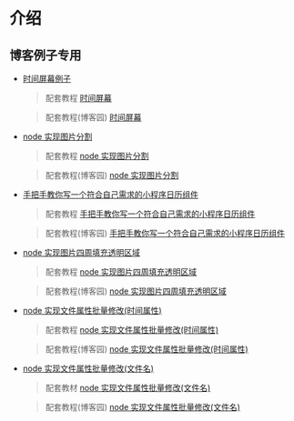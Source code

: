 # 介绍

## 博客例子专用

- [时间屏幕例子](https://gating.gitee.io/demo/vue-time/)

  > 配套教程 [时间屏幕](https://gatings.cn/2020-03-14/%E7%94%A8vue%E5%AE%9E%E7%8E%B0%E4%B8%80%E4%B8%AA%E7%AE%80%E5%8D%95%E7%9A%84%E6%97%B6%E9%97%B4%E5%B1%8F%E5%B9%95/)

  > 配套教程(博客园) [时间屏幕](https://www.cnblogs.com/gating/p/12495000.html)

- [node 实现图片分割](https://gatings.cn)

  > 配套教程 [node 实现图片分割](https://gatings.cn/2020-03-11/node%E5%AE%9E%E7%8E%B0%E5%9B%BE%E7%89%87%E5%88%86%E5%89%B2/)

  > 配套教程(博客园) [node 实现图片分割](https://www.cnblogs.com/gating/p/12488443.html)

- [手把手教你写一个符合自己需求的小程序日历组件](https://gatings.cn)

  > 配套教程 [手把手教你写一个符合自己需求的小程序日历组件](https://gatings.cn/2020-06-08/%E6%89%8B%E6%8A%8A%E6%89%8B%E6%95%99%E4%BD%A0%E5%86%99%E4%B8%80%E4%B8%AA%E7%AC%A6%E5%90%88%E8%87%AA%E5%B7%B1%E9%9C%80%E6%B1%82%E7%9A%84%E5%B0%8F%E7%A8%8B%E5%BA%8F%E6%97%A5%E5%8E%86%E7%BB%84%E4%BB%B6/)

  > 配套教程(博客园) [手把手教你写一个符合自己需求的小程序日历组件](https://www.cnblogs.com/gating/p/13072823.html)

* [node 实现图片四周填充透明区域](https://gatings.cn)

  > 配套教程 [node 实现图片四周填充透明区域](https://gatings.cn/2020-06-10/node%E5%9B%BE%E7%89%87%E5%9B%9B%E5%91%A8%E5%A1%AB%E5%85%85%E9%80%8F%E6%98%8E%E5%8C%BA%E5%9F%9F/)

  > 配套教程(博客园) [node 实现图片四周填充透明区域](https://www.cnblogs.com/gating/p/13084269.html)

- [node 实现文件属性批量修改(时间属性)](https://gatings.cn)

  > 配套教程 [node 实现文件属性批量修改(时间属性)](https://gatings.cn/2020-06-17/node%E5%AE%9E%E7%8E%B0%E6%96%87%E4%BB%B6%E5%B1%9E%E6%80%A7%E6%89%B9%E9%87%8F%E4%BF%AE%E6%94%B9/)

  > 配套教程(博客园) [node 实现文件属性批量修改(时间属性)](https://www.cnblogs.com/gating/p/13154242.html)

* [node 实现文件属性批量修改(文件名)](https://gating.gitee.io/demo/batch-modify-filenames/)

  > 配套教材 [node 实现文件属性批量修改(文件名)](<https://gatings.cn/2020-07-05/node%E5%AE%9E%E7%8E%B0%E6%96%87%E4%BB%B6%E5%B1%9E%E6%80%A7%E6%89%B9%E9%87%8F%E4%BF%AE%E6%94%B9(%E6%96%87%E4%BB%B6%E5%90%8D)/>)

  > 配套教程(博客园) [node 实现文件属性批量修改(文件名)](https://www.cnblogs.com/gating/p/13243518.html)
